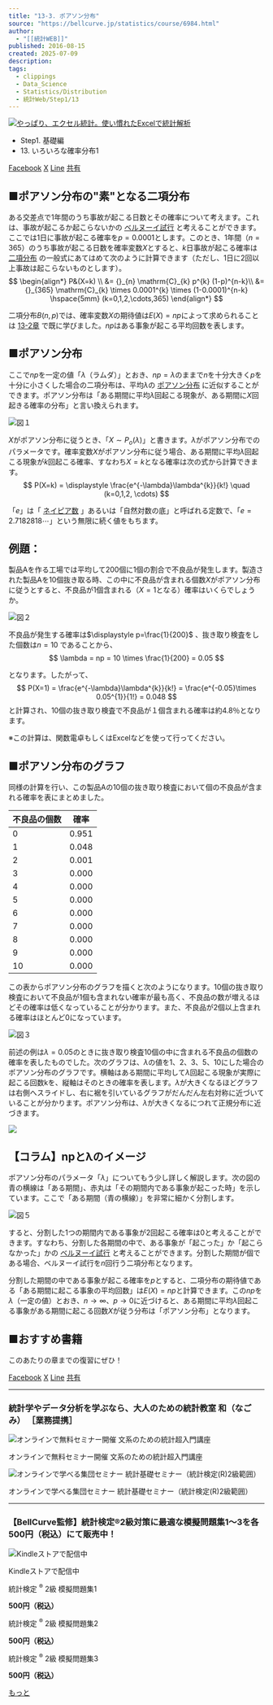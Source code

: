 ```yaml
---
title: "13-3. ポアソン分布"
source: "https://bellcurve.jp/statistics/course/6984.html"
author:
  - "[[統計WEB]]"
published: 2016-08-15
created: 2025-07-09
description:
tags:
  - clippings
  - Data_Science
  - Statistics/Distribution
  - 統計Web/Step1/13
---
```

[![やっぱり、エクセル統計。使い慣れたExcelで統計解析](https://bellcurve.jp/statistics/wp-content/uploads/2024/09/statistics01-b_ver3.png "やっぱり、エクセル統計。使い慣れたExcelで統計解析")](https://bellcurve.jp/ex/)

- Step1. 基礎編
- 13\. いろいろな確率分布1

[Facebook](https://bellcurve.jp/#facebook "Facebook") [X](https://bellcurve.jp/#x "X") [Line](https://bellcurve.jp/#line "Line") [共有](https://www.addtoany.com/share#url=https%3A%2F%2Fbellcurve.jp%2Fstatistics%2Fcourse%2F6984.html&title=13-3.%20%E3%83%9D%E3%82%A2%E3%82%BD%E3%83%B3%E5%88%86%E5%B8%83)

## ■ポアソン分布の"素"となる二項分布

ある交差点で1年間のうち事故が起こる日数とその確率について考えます。これは、事故が起こるか起こらないかの [ベルヌーイ試行](https://bellcurve.jp/statistics/glossary/1010.html) と考えることができます。ここでは1日に事故が起こる確率を$p=0.0001$とします。このとき、1年間（$n=365$）のうち事故が起こる日数を確率変数$X$とすると、$k$日事故が起こる確率は [二項分布](https://bellcurve.jp/statistics/glossary/426.html) の一般式にあてはめて次のように計算できます（ただし、1日に2回以上事故は起こらないものとします）。
$$
\begin{align*} 
P&(X=k) \\ 
&= {}_{n} \mathrm{C}_{k}  p^{k}  (1-p)^{n-k}\\ 
&= {}_{365} \mathrm{C}_{k} \times 0.0001^{k} \times (1-0.0001)^{n-k} \hspace{5mm} (k=0,1,2,\cdots,365) 
\end{align*}
$$
<!-- ![ \begin{eqnarray*} \lefteqn{P(X=k)} \\ &=& {}_{n} \mathrm{C}_{k}  p^{k}  (1-p)^{n-k}\\ &=& {}_{365} \mathrm{C}_{k} \times 0.0001^{k} \times (1-0.0001)^{n-k} \hspace{5mm} (k=0,1,2,\cdots,365) \end{eqnarray*} ](https://bellcurve.jp/statistics/wp-content/ql-cache/quicklatex.com-180e999eadc9093ee6728c2a4a37d285_l3.svg "Rendered by QuickLaTeX.com") -->

二項分布$B(n,p)$では、確率変数$X$の期待値は$E(X)=np$によって求められることは [13-2章](https://bellcurve.jp/statistics/course/6982.html) で既に学びました。$np$はある事象が起こる平均回数を表します。

## ■ポアソン分布

ここで$np$を一定の値「$\lambda$（ラムダ）」とおき、$np=\lambda$のままで$n$を十分大きく$p$を十分に小さくした場合の二項分布は、平均$\lambda$の [ポアソン分布](https://bellcurve.jp/statistics/glossary/815.html) に近似することができます。ポアソン分布は「ある期間に平均$\lambda$回起こる現象が、ある期間に$X$回起きる確率の分布」と言い換えられます。

![図１](https://bellcurve.jp/statistics/wp-content/uploads/2016/08/5f19f8038b959234c30f03075d8068f4-1.png)

$X$がポアソン分布に従うとき、「$X\sim P_{o}(\lambda)$」と書きます。$\lambda$がポアソン分布でのパラメータです。確率変数$X$がポアソン分布に従う場合、ある期間に平均$\lambda$回起こる現象が$k$回起こる確率、すなわち$X=k$となる確率は次の式から計算できます。
$$
P(X=k) = \displaystyle \frac{e^{-\lambda}\lambda^{k}}{k!} \quad (k=0,1,2, \cdots) 
$$
<!-- ![ \begin{eqnarray*}  P(X=k)= \displaystyle\frac{e^{-\lambda} \lambda^{k}}{k!} & (k=0,1,2, \cdots ) \\ \end{eqnarray*} ](https://bellcurve.jp/statistics/wp-content/ql-cache/quicklatex.com-9342802fcb8470fbbf9412cccb817ccb_l3.svg "Rendered by QuickLaTeX.com") -->

「$e$」は「 [ネイピア数](https://bellcurve.jp/statistics/glossary/11184.html) 」あるいは「自然対数の底」と呼ばれる定数で、「$e = 2.7182818 \cdots$」という無限に続く値をもちます。

## 例題：

製品Aを作る工場では平均して200個に1個の割合で不良品が発生します。製造された製品Aを10個抜き取る時、この中に不良品が含まれる個数$X$がポアソン分布に従うとすると、不良品が1個含まれる（$X=1$となる）確率はいくらでしょうか。

![図２](https://bellcurve.jp/statistics/wp-content/uploads/2016/08/66caf9ce37399f5f2a455838389a18f4.png)

不良品が発生する確率は$\displaystyle p=\frac{1}{200}$<!-- ![\displaystyle p=\frac{1}{200}](https://bellcurve.jp/statistics/wp-content/ql-cache/quicklatex.com-bb7fee7ec44c2b85b186822997135a33_l3.svg "Rendered by QuickLaTeX.com")  -->
、抜き取り検査をした個数は$n=10$ であることから、
$$
\lambda = np = 10 \times \frac{1}{200} = 0.05
$$
<!-- ![ \displaystyle \lambda=np=10\times \frac{1}{200}=0.05 ](https://bellcurve.jp/statistics/wp-content/ql-cache/quicklatex.com-c3a6ef684823dc139c26c4c5c9a83b06_l3.svg "Rendered by QuickLaTeX.com") -->

となります。したがって、
$$
P(X=1) = \frac{e^{-\lambda}\lambda^{k}}{k!} = \frac{e^{-0.05}\times 0.05^{1}}{1!} = 0.048
$$
と計算され、10個の抜き取り検査で不良品が１個含まれる確率は約4.8％となります。

※この計算は、関数電卓もしくはExcelなどを使って行ってください。

## ■ポアソン分布のグラフ

同様の計算を行い、この製品Aの10個の抜き取り検査において個の不良品が含まれる確率を表にまとめました。

| 不良品の個数 | 確率 |
| --- | --- |
| 0 | 0.951 |
| 1 | 0.048 |
| 2 | 0.001 |
| 3 | 0.000 |
| 4 | 0.000 |
| 5 | 0.000 |
| 6 | 0.000 |
| 7 | 0.000 |
| 8 | 0.000 |
| 9 | 0.000 |
| 10 | 0.000 |

この表からポアソン分布のグラフを描くと次のようになります。10個の抜き取り検査において不良品が1個も含まれない確率が最も高く、不良品の数が増えるほどその確率は低くなっていることが分かります。また、不良品が2個以上含まれる確率はほとんど0になっています。

![図３](https://bellcurve.jp/statistics/wp-content/uploads/2016/08/fc73d1948c993f0e72455369b56b010d.png)

前述の例は$\lambda = 0.05$のときに抜き取り検査10個の中に含まれる不良品の個数の確率を表したものでした。次のグラフは、$\lambda$の値を1、2、3、5、10にした場合のポアソン分布のグラフです。横軸はある期間に平均して$\lambda$回起こる現象が実際に起こる回数kを、縦軸はそのときの確率を表します。$\lambda$が大きくなるほどグラフは右側へスライドし、右に裾を引いているグラフがだんだん左右対称に近づいていることが分かります。ポアソン分布は、$\lambda$が大きくなるにつれて正規分布に近づきます。

![](https://bellcurve.jp/statistics/wp-content/uploads/2025/06/795316b92fc766b0181f6fef074f03fa.png)

## 【コラム】npとλのイメージ

ポアソン分布のパラメータ「$\lambda$」についてもう少し詳しく解説します。次の図の青の横線は「ある期間」、赤丸は「その期間内である事象が起こった時」を示しています。ここで「ある期間（青の横線）」を非常に細かく分割します。

![図５](https://bellcurve.jp/statistics/wp-content/uploads/2016/08/421e72a65abf8d63fdfd2d58a6ce852f.png)

すると、分割した1つの期間内である事象が2回起こる確率は0と考えることができます。すなわち、分割した各期間の中で、ある事象が「起こった」か「起こらなかった」かの [ベルヌーイ試行](https://bellcurve.jp/statistics/glossary/1010.html) と考えることができます。分割した期間が個である場合、ベルヌーイ試行を$n$回行う二項分布となります。

分割した期間の中である事象が起こる確率を$p$とすると、二項分布の期待値である「ある期間に起こる事象の平均回数」は$E(X) = np$と計算できます。この$np$を$\lambda$（一定の値）とおき、$n \rightarrow \infty$、$p \rightarrow 0$に近づけると、ある期間に平均$\lambda$回起こる事象がある期間に起こる回数$X$が従う分布は「ポアソン分布」となります。

## ■おすすめ書籍

このあたりの章までの復習にぜひ！

[Facebook](https://bellcurve.jp/#facebook "Facebook") [X](https://bellcurve.jp/#x "X") [Line](https://bellcurve.jp/#line "Line") [共有](https://www.addtoany.com/share#url=https%3A%2F%2Fbellcurve.jp%2Fstatistics%2Fcourse%2F6984.html&title=13-3.%20%E3%83%9D%E3%82%A2%E3%82%BD%E3%83%B3%E5%88%86%E5%B8%83)

---

### 統計学やデータ分析を学ぶなら、大人のための統計教室 和（なごみ） ［業務提携］

![オンラインで無料セミナー開催 文系のための統計超入門講座](https://bellcurve.jp/statistics/wp-content/uploads/2025/05/toukeicyounyumon.png)

オンラインで無料セミナー開催 文系のための統計超入門講座

![オンラインで学べる集団セミナー 統計基礎セミナー（統計検定(R)2級範囲）](https://bellcurve.jp/statistics/wp-content/uploads/2025/05/toukeikiso.png)

オンラインで学べる集団セミナー 統計基礎セミナー（統計検定(R)2級範囲）

---

### 【BellCurve監修】統計検定®2級対策に最適な模擬問題集1～3を各500円（税込）にて販売中！

![Kindleストアで配信中](https://bellcurve.jp/statistics/wp-content/uploads/2018/07/bnr_kindle.png)

Kindleストアで配信中

統計検定 <sup>®</sup> 2級 模擬問題集1

**500円（税込）**  

統計検定 <sup>®</sup> 2級 模擬問題集2

**500円（税込）**  

統計検定 <sup>®</sup> 2級 模擬問題集3

**500円（税込）**  

[もっと](https://bellcurve.jp/statistics/course/#addtoany "すべてを表示")